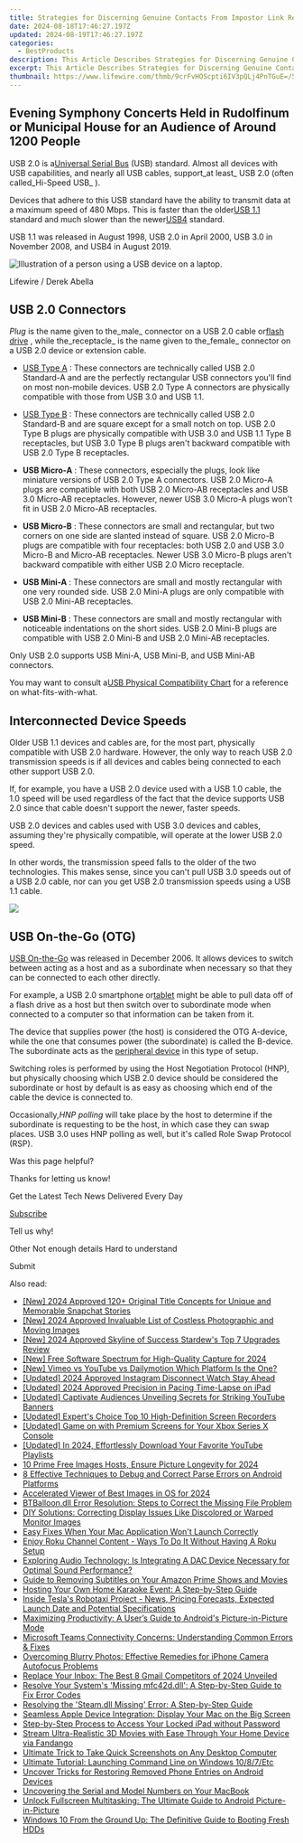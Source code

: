 ```yaml
---
title: Strategies for Discerning Genuine Contacts From Impostor Link Requests on Social Platforms
date: 2024-08-18T17:46:27.197Z
updated: 2024-08-19T17:46:27.197Z
categories:
  - BestProducts
description: This Article Describes Strategies for Discerning Genuine Contacts From Impostor Link Requests on Social Platforms
excerpt: This Article Describes Strategies for Discerning Genuine Contacts From Impostor Link Requests on Social Platforms
thumbnail: https://www.lifewire.com/thmb/9crFvHOScpti6IV3pQLj4PnTGuE=/540x405/filters:no_upscale():max_bytes(150000):strip_icc():format(webp)/GettyImages-1287186695-e166148abb6e43c7bbe7f2c5a9733ce2.jpg
---
```


## Evening Symphony Concerts Held in Rudolfinum or Municipal House for an Audience of Around 1200 People
 USB 2.0 is a[Universal Serial Bus](https://www.lifewire.com/universal-serial-bus-usb-2626039) (USB) standard. Almost all devices with USB capabilities, and nearly all USB cables, support_at least_ USB 2.0 (often called_Hi-Speed USB_ ).

 Devices that adhere to this USB standard have the ability to transmit data at a maximum speed of 480 Mbps. This is faster than the older[USB 1.1](https://www.lifewire.com/what-is-usb-1-1-2626036) standard and much slower than the newer[USB4](https://www.lifewire.com/what-is-usb4-5075506) standard.

 USB 1.1 was released in August 1998, USB 2.0 in April 2000, USB 3.0 in November 2008, and USB4 in August 2019.

![Illustration of a person using a USB device on a laptop.](https://www.lifewire.com/thmb/JHMuTme7vTBFFvh3qADLD-hK6dY=/1500x0/filters:no_upscale():max_bytes(150000):strip_icc():format(webp)/what-is-usb-2-0-2626037-724c3c1c829c42e3b638e9e0c85238cd.png)

 Lifewire / Derek Abella

## USB 2.0 Connectors

_Plug_ is the name given to the_male_ connector on a USB 2.0 cable or[flash drive](https://www.lifewire.com/what-is-a-flash-drive-2625794) , while the_receptacle_ is the name given to the_female_ connector on a USB 2.0 device or extension cable.

* [USB Type A](https://www.lifewire.com/usb-type-a-connector-2626032) : These connectors are technically called USB 2.0 Standard-A and are the perfectly rectangular USB connectors you'll find on most non-mobile devices. USB 2.0 Type A connectors are physically compatible with those from USB 3.0 and USB 1.1.
* [USB Type B](https://www.lifewire.com/usb-type-b-connector-2626033) : These connectors are technically called USB 2.0 Standard-B and are square except for a small notch on top. USB 2.0 Type B plugs are physically compatible with USB 3.0 and USB 1.1 Type B receptacles, but USB 3.0 Type B plugs aren't backward compatible with USB 2.0 Type B receptacles.
* **USB Micro-A** : These connectors, especially the plugs, look like miniature versions of USB 2.0 Type A connectors. USB 2.0 Micro-A plugs are compatible with both USB 2.0 Micro-AB receptacles and USB 3.0 Micro-AB receptacles. However, newer USB 3.0 Micro-A plugs won't fit in USB 2.0 Micro-AB receptacles.
* **USB Micro-B** : These connectors are small and rectangular, but two corners on one side are slanted instead of square. USB 2.0 Micro-B plugs are compatible with four receptacles: both USB 2.0 and USB 3.0 Micro-B and Micro-AB receptacles. Newer USB 3.0 Micro-B plugs aren't backward compatible with either USB 2.0 Micro receptacle.

* **USB Mini-A** : These connectors are small and mostly rectangular with one very rounded side. USB 2.0 Mini-A plugs are only compatible with USB 2.0 Mini-AB receptacles.
* **USB Mini-B** : These connectors are small and mostly rectangular with noticeable indentations on the short sides. USB 2.0 Mini-B plugs are compatible with USB 2.0 Mini-B and USB 2.0 Mini-AB receptacles.

 Only USB 2.0 supports USB Mini-A, USB Mini-B, and USB Mini-AB connectors.

 You may want to consult a[USB Physical Compatibility Chart](https://www.lifewire.com/usb-physical-compatibility-chart-2624585) for a reference on what-fits-with-what.

## Interconnected Device Speeds

 Older USB 1.1 devices and cables are, for the most part, physically compatible with USB 2.0 hardware. However, the only way to reach USB 2.0 transmission speeds is if all devices and cables being connected to each other support USB 2.0.

 If, for example, you have a USB 2.0 device used with a USB 1.0 cable, the 1.0 speed will be used regardless of the fact that the device supports USB 2.0 since that cable doesn't support the newer, faster speeds.

 USB 2.0 devices and cables used with USB 3.0 devices and cables, assuming they're physically compatible, will operate at the lower USB 2.0 speed.

 In other words, the transmission speed falls to the older of the two technologies. This makes sense, since you can't pull USB 3.0 speeds out of a USB 2.0 cable, nor can you get USB 2.0 transmission speeds using a USB 1.1 cable.

<!-- affiliate ads begin -->
<a href="https://estore.winxdvd.com/order/checkout.php?PRODS=12653853&QTY=1&AFFILIATE=108875&CART=1"><img src="https://secure.avangate.com/images/merchant/bcb41ccdc4363c6848a1d760f26c28a0/products/14_videoproc-converter-ai-box.png" border="0"></a>
<!-- affiliate ads end -->
## USB On-the-Go (OTG)

[USB On-the-Go](https://www.lifewire.com/what-is-usb-otg-and-what-does-it-do-4768902) was released in December 2006\. It allows devices to switch between acting as a host and as a subordinate when necessary so that they can be connected to each other directly.

 For example, a USB 2.0 smartphone or[tablet](https://www.lifewire.com/what-is-a-tablet-4157433) might be able to pull data off of a flash drive as a host but then switch over to subordinate mode when connected to a computer so that information can be taken from it.

 The device that supplies power (the host) is considered the OTG A-device, while the one that consumes power (the subordinate) is called the B-device. The subordinate acts as the [peripheral device](https://www.lifewire.com/peripheral-device-2625951) in this type of setup.

 Switching roles is performed by using the Host Negotiation Protocol (HNP), but physically choosing which USB 2.0 device should be considered the subordinate or host by default is as easy as choosing which end of the cable the device is connected to.

 Occasionally,_HNP polling_ will take place by the host to determine if the subordinate is requesting to be the host, in which case they can swap places. USB 3.0 uses HNP polling as well, but it's called Role Swap Protocol (RSP).

Was this page helpful?

Thanks for letting us know!

 Get the Latest Tech News Delivered Every Day

[Subscribe](https://www.lifewire.com/#)

Tell us why!

 Other  Not enough details  Hard to understand

 Submit

<ins class="adsbygoogle"
     style="display:block"
     data-ad-format="autorelaxed"
     data-ad-client="ca-pub-7571918770474297"
     data-ad-slot="1223367746"></ins>



<ins class="adsbygoogle"
     style="display:block"
     data-ad-client="ca-pub-7571918770474297"
     data-ad-slot="8358498916"
     data-ad-format="auto"
     data-full-width-responsive="true"></ins>

<span class="atpl-alsoreadstyle">Also read:</span>
<div><ul>
<li><a href="https://snapchat-videos.techidaily.com/new-2024-approved-120plus-original-title-concepts-for-unique-and-memorable-snapchat-stories/"><u>[New] 2024 Approved  120+ Original Title Concepts for Unique and Memorable Snapchat Stories</u></a></li>
<li><a href="https://youtube-docs.techidaily.com/024-approved-invaluable-list-of-costless-photographic-and-moving-images/"><u>[New] 2024 Approved  Invaluable List of Costless Photographic and Moving Images</u></a></li>
<li><a href="https://video-capture.techidaily.com/new-2024-approved-skyline-of-success-stardews-top-7-upgrades-review/"><u>[New] 2024 Approved  Skyline of Success  Stardew's Top 7 Upgrades Review</u></a></li>
<li><a href="https://screen-mirroring-recording.techidaily.com/new-free-software-spectrum-for-high-quality-capture-for-2024/"><u>[New] Free Software Spectrum for High-Quality Capture for 2024</u></a></li>
<li><a href="https://facebook-record-videos.techidaily.com/new-vimeo-vs-youtube-vs-dailymotion-which-platform-is-the-one/"><u>[New] Vimeo vs YouTube vs Dailymotion  Which Platform Is the One?</u></a></li>
<li><a href="https://instagram-clips.techidaily.com/updated-2024-approved-instagram-disconnect-watch-stay-ahead/"><u>[Updated] 2024 Approved  Instagram Disconnect Watch  Stay Ahead</u></a></li>
<li><a href="https://visual-screen-recording.techidaily.com/updated-2024-approved-precision-in-pacing-time-lapse-on-ipad/"><u>[Updated] 2024 Approved  Precision in Pacing  Time-Lapse on iPad</u></a></li>
<li><a href="https://youtube-clips.techidaily.com/updated-captivate-audiences-unveiling-secrets-for-striking-youtube-banners/"><u>[Updated] Captivate Audiences  Unveiling Secrets for Striking YouTube Banners</u></a></li>
<li><a href="https://on-screen-recording.techidaily.com/updated-experts-choice-top-10-high-definition-screen-recorders/"><u>[Updated] Expert's Choice  Top 10 High-Definition Screen Recorders</u></a></li>
<li><a href="https://some-knowledge.techidaily.com/updated-game-on-with-premium-screens-for-your-xbox-series-x-console/"><u>[Updated] Game on with Premium Screens for Your Xbox Series X Console</u></a></li>
<li><a href="https://facebook-video-footage.techidaily.com/updated-in-2024-effortlessly-download-your-favorite-youtube-playlists/"><u>[Updated] In 2024, Effortlessly Download Your Favorite YouTube Playlists</u></a></li>
<li><a href="https://extra-tips.techidaily.com/10-prime-free-images-hosts-ensure-picture-longevity-for-2024/"><u>10 Prime Free Images Hosts, Ensure Picture Longevity for 2024</u></a></li>
<li><a href="https://techno-recovery.techidaily.com/8-effective-techniques-to-debug-and-correct-parse-errors-on-android-platforms/"><u>8 Effective Techniques to Debug and Correct Parse Errors on Android Platforms</u></a></li>
<li><a href="https://article-helps.techidaily.com/accelerated-viewer-of-best-images-in-os-for-2024/"><u>Accelerated Viewer of Best Images in OS for 2024</u></a></li>
<li><a href="https://techno-recovery.techidaily.com/btballoondll-error-resolution-steps-to-correct-the-missing-file-problem/"><u>BTBalloon.dll Error Resolution: Steps to Correct the Missing File Problem</u></a></li>
<li><a href="https://techno-recovery.techidaily.com/diy-solutions-correcting-display-issues-like-discolored-or-warped-monitor-images/"><u>DIY Solutions: Correcting Display Issues Like Discolored or Warped Monitor Images</u></a></li>
<li><a href="https://techno-recovery.techidaily.com/easy-fixes-when-your-mac-application-wont-launch-correctly/"><u>Easy Fixes When Your Mac Application Won't Launch Correctly</u></a></li>
<li><a href="https://techno-recovery.techidaily.com/enjoy-roku-channel-content-ways-to-do-it-without-having-a-roku-setup/"><u>Enjoy Roku Channel Content - Ways To Do It Without Having A Roku Setup</u></a></li>
<li><a href="https://techno-recovery.techidaily.com/exploring-audio-technology-is-integrating-a-dac-device-necessary-for-optimal-sound-performance/"><u>Exploring Audio Technology: Is Integrating A DAC Device Necessary for Optimal Sound Performance?</u></a></li>
<li><a href="https://techno-recovery.techidaily.com/guide-to-removing-subtitles-on-your-amazon-prime-shows-and-movies/"><u>Guide to Removing Subtitles on Your Amazon Prime Shows and Movies</u></a></li>
<li><a href="https://techno-recovery.techidaily.com/hosting-your-own-home-karaoke-event-a-step-by-step-guide/"><u>Hosting Your Own Home Karaoke Event: A Step-by-Step Guide</u></a></li>
<li><a href="https://techno-recovery.techidaily.com/inside-teslas-robotaxi-project-news-pricing-forecasts-expected-launch-date-and-potential-specifications/"><u>Inside Tesla's Robotaxi Project - News, Pricing Forecasts, Expected Launch Date and Potential Specifications</u></a></li>
<li><a href="https://techno-recovery.techidaily.com/maximizing-productivity-a-users-guide-to-androids-picture-in-picture-mode/"><u>Maximizing Productivity: A User’s Guide to Android's Picture-in-Picture Mode</u></a></li>
<li><a href="https://techno-recovery.techidaily.com/microsoft-teams-connectivity-concerns-understanding-common-errors-and-fixes/"><u>Microsoft Teams Connectivity Concerns: Understanding Common Errors & Fixes</u></a></li>
<li><a href="https://techno-recovery.techidaily.com/overcoming-blurry-photos-effective-remedies-for-iphone-camera-autofocus-problems/"><u>Overcoming Blurry Photos: Effective Remedies for iPhone Camera Autofocus Problems</u></a></li>
<li><a href="https://techno-recovery.techidaily.com/replace-your-inbox-the-best-8-gmail-competitors-of-2024-unveiled/"><u>Replace Your Inbox: The Best 8 Gmail Competitors of 2024 Unveiled</u></a></li>
<li><a href="https://techno-recovery.techidaily.com/resolve-your-systems-missing-mfc42ddll-a-step-by-step-guide-to-fix-error-codes/"><u>Resolve Your System's 'Missing mfc42d.dll': A Step-by-Step Guide to Fix Error Codes</u></a></li>
<li><a href="https://techno-recovery.techidaily.com/resolving-the-steamdll-missing-error-a-step-by-step-guide/"><u>Resolving the 'Steam.dll Missing' Error: A Step-by-Step Guide</u></a></li>
<li><a href="https://techno-recovery.techidaily.com/seamless-apple-device-integration-display-your-mac-on-the-big-screen/"><u>Seamless Apple Device Integration: Display Your Mac on the Big Screen</u></a></li>
<li><a href="https://techno-recovery.techidaily.com/step-by-step-process-to-access-your-locked-ipad-without-password/"><u>Step-by-Step Process to Access Your Locked iPad without Password</u></a></li>
<li><a href="https://tech-recovery.techidaily.com/stream-ultra-realistic-3d-movies-with-ease-through-your-home-device-via-fandango/"><u>Stream Ultra-Realistic 3D Movies with Ease Through Your Home Device via Fandango</u></a></li>
<li><a href="https://techno-recovery.techidaily.com/ultimate-trick-to-take-quick-screenshots-on-any-desktop-computer/"><u>Ultimate Trick to Take Quick Screenshots on Any Desktop Computer</u></a></li>
<li><a href="https://techno-recovery.techidaily.com/1722893365080-ultimate-tutorial-launching-command-line-on-windows-1087etc/"><u>Ultimate Tutorial: Launching Command Line on Windows 10/8/7/Etc</u></a></li>
<li><a href="https://techno-recovery.techidaily.com/uncover-tricks-for-restoring-removed-phone-entries-on-android-devices/"><u>Uncover Tricks for Restoring Removed Phone Entries on Android Devices</u></a></li>
<li><a href="https://techno-recovery.techidaily.com/uncovering-the-serial-and-model-numbers-on-your-macbook/"><u>Uncovering the Serial and Model Numbers on Your MacBook</u></a></li>
<li><a href="https://techno-recovery.techidaily.com/unlock-fullscreen-multitasking-the-ultimate-guide-to-android-picture-in-picture/"><u>Unlock Fullscreen Multitasking: The Ultimate Guide to Android Picture-in-Picture</u></a></li>
<li><a href="https://techno-recovery.techidaily.com/windows-10-from-the-ground-up-the-definitive-guide-to-booting-fresh-hdds/"><u>Windows 10 From the Ground Up: The Definitive Guide to Booting Fresh HDDs</u></a></li>
</ul></div>

